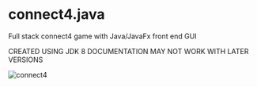 # connect4.java
Full stack connect4 game with Java/JavaFx front end GUI

CREATED USING JDK 8 DOCUMENTATION MAY NOT WORK WITH LATER VERSIONS

![connect4](https://user-images.githubusercontent.com/30132723/165726079-9a6eb63f-b0d5-43a9-b6cd-f3bb778446b4.png)
